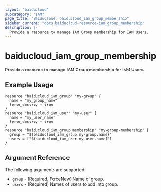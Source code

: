 ```yaml
---
layout: "baiducloud"
subcategory: "IAM"
page_title: "BaiduCloud: baiducloud_iam_group_membership"
sidebar_current: "docs-baiducloud-resource-iam_group_membership"
description: |-
  Provide a resource to manage IAM Group membership for IAM Users.
---
```


# baiducloud_iam_group_membership

Provide a resource to manage IAM Group membership for IAM Users.

## Example Usage

```hcl
resource "baiducloud_iam_group" "my-group" {
  name = "my_group_name"
  force_destroy = true
}
resource "baiducloud_iam_user" "my-user" {
  name = "my_user_name"
  force_destroy = true
}
resource "baiducloud_iam_group_membership" "my-group-membership" {
  group = "${baiducloud_iam_group.my-group.name}"
  users = ["${baiducloud_iam_user.my-user.name}"]
}
```

## Argument Reference

The following arguments are supported:

* `group` - (Required, ForceNew) Name of group.
* `users` - (Required) Names of users to add into group.


